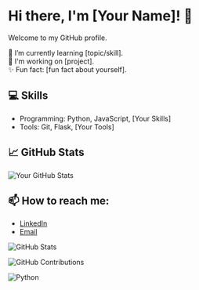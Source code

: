 # Hi there, I'm [Your Name]! 👋
Welcome to my GitHub profile.

🌱 I’m currently learning [topic/skill].  
💼 I'm working on [project].  
✨ Fun fact: [fun fact about yourself].  

## 💻 Skills
- Programming: Python, JavaScript, [Your Skills]
- Tools: Git, Flask, [Your Tools]

## 📈 GitHub Stats
![Your GitHub Stats](https://github-readme-stats.vercel.app/api?username=tomnaj&show_icons=true&theme=radical)

## 📫 How to reach me:
- [LinkedIn](https://linkedin.com/in/your-profile)
- [Email](mailto:your-email@example.com)

![GitHub Stats](https://github-readme-stats.vercel.app/api?username=tomnaj&show_icons=true&theme=radical)

![GitHub Contributions](https://activity-graph.herokuapp.com/graph?username=tomnaj&theme=dracula)

![Python](https://img.shields.io/badge/-Python-3776AB?style=flat-square&logo=python&logoColor=white)
